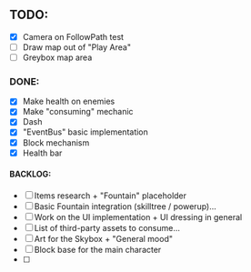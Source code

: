 ## TODO: 
- [x] Camera on FollowPath test
- [ ] Draw map out of "Play Area"
- [ ] Greybox map area

### DONE:
- [x] Make health on enemies
- [x] Make "consuming" mechanic
- [x] Dash
- [x] "EventBus" basic implementation
- [x] Block mechanism
- [x] Health bar

#### BACKLOG:
- [ ] Items research + "Fountain" placeholder
- [ ] Basic Fountain integration (skilltree / powerup)...
- [ ] Work on the UI implementation + UI dressing in general
- [ ] List of third-party assets to consume...
- [ ] Art for the Skybox + "General mood"
- [ ] Block base for the main character
- [ ] 
